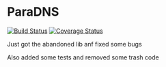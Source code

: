 ParaDNS
=======

[![Build Status](https://travis-ci.org/jcbf/ParaDNS.svg?branch=master)](https://travis-ci.org/jcbf/ParaDNS)
[![Coverage Status](https://coveralls.io/repos/github/jcbf/ParaDNS/badge.svg?branch=more_tests)](https://coveralls.io/github/jcbf/ParaDNS)

Just got the abandoned lib anf fixed some bugs

Also added some tests and removed some trash code

